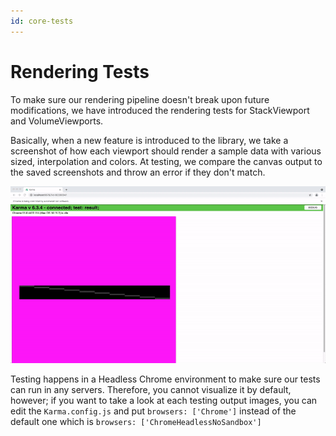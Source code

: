 ```yaml
---
id: core-tests
---
```


# Rendering Tests

To make sure our rendering pipeline doesn't break upon future modifications, we have
introduced the rendering tests for StackViewport and VolumeViewports.

Basically, when a new feature is introduced to the library, we take a screenshot of
how each viewport should render a sample data with various sized, interpolation and colors.
At testing, we compare the canvas output to the saved screenshots and throw an error if they don't match.

![renderingTests](assets/tests.gif)

Testing happens in a Headless Chrome environment to make sure our tests can run in any servers. Therefore, you cannot visualize it by default,
however; if you want to take a look at each testing output images, you can edit the `Karma.config.js` and put
`browsers: ['Chrome']` instead of the default one which is `browsers: ['ChromeHeadlessNoSandbox']`
